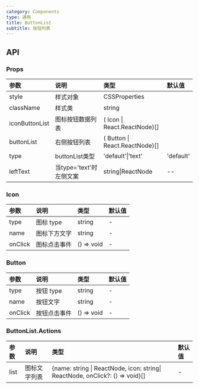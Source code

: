 ```yaml
---
category: Components
type: 通用
title: ButtonList
subtitle: 按钮列表
---
```


## API

### Props

| 参数           | 说明             | 类型                           | 默认值 |
| :------------- | :--------------- | :----------------------------- | :----- |
| style          | 样式对象         | CSSProperties                  |        |
| className      | 样式类           | string                         |        |
| iconButtonList | 图标按钮数据列表 | ( Icon \| React.ReactNode)[]   |        |
| buttonList     | 右侧按钮列表     | ( Button \| React.ReactNode)[] |        |
|type|buttonList类型|'default'\|'text'|'default'|
|leftText|当type='text'时左侧文案|string\|ReactNode|--|

### Icon

| 参数    | 说明         | 类型       | 默认值 |
| :------ | :----------- | :--------- | :----- |
| type    | 图标 type    | string     | -      |
| name    | 图标下方文字 | string     | -      |
| onClick | 图标点击事件 | () => void | -      |

### Button

| 参数    | 说明         | 类型       | 默认值 |
| :------ | :----------- | :--------- | :----- |
| type    | 按钮 type    | string     | -      |
| name    | 按钮文字     | string     | -      |
| onClick | 按钮点击事件 | () => void | -      |


### ButtonList.Actions 
| 参数    | 说明         | 类型       | 默认值 |
| :------ | :----------- | :--------- | :----- |
| list    | 图标文字列表    | {name: string \| ReactNode, icon: string\| ReactNode, onClick?: () => void}[]     | -      |
